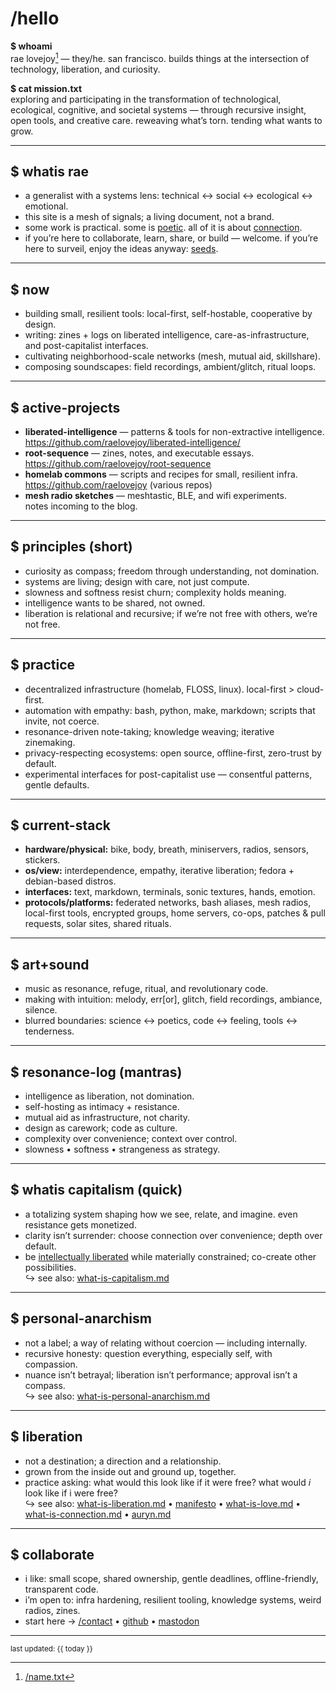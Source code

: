 # /hello

**$ whoami**  
rae lovejoy[^name] — they/he. san francisco. builds things at the intersection of technology, liberation, and curiosity.

**$ cat mission.txt**  
exploring and participating in the transformation of technological, ecological, cognitive, and societal systems — through recursive insight, open tools, and creative care. reweaving what’s torn. tending what wants to grow.

[^name]: [/name.txt](/name.txt)

---

## $ whatis rae
- a generalist with a systems lens: technical ↔ social ↔ ecological ↔ emotional.
- this site is a mesh of signals; a living document, not a brand.
- some work is practical. some is [poetic](https://github.com/raelovejoy/root-sequence/blob/main/zines/existence.md). all of it is about [connection](https://github.com/raelovejoy/root-sequence).
- if you’re here to collaborate, learn, share, or build — welcome. if you’re here to surveil, enjoy the ideas anyway: [seeds](https://github.com/raelovejoy/liberated-intelligence/).

---

## $ now
- building small, resilient tools: local-first, self-hostable, cooperative by design.
- writing: zines + logs on liberated intelligence, care-as-infrastructure, and post-capitalist interfaces.
- cultivating neighborhood-scale networks (mesh, mutual aid, skillshare).
- composing soundscapes: field recordings, ambient/glitch, ritual loops.

---

## $ active-projects
- **liberated-intelligence** — patterns & tools for non-extractive intelligence.  
  <https://github.com/raelovejoy/liberated-intelligence/>
- **root-sequence** — zines, notes, and executable essays.  
  <https://github.com/raelovejoy/root-sequence>
- **homelab commons** — scripts and recipes for small, resilient infra.  
  <https://github.com/raelovejoy> (various repos)
- **mesh radio sketches** — meshtastic, BLE, and wifi experiments.  
  notes incoming to the blog.

---

## $ principles (short)
- curiosity as compass; freedom through understanding, not domination.
- systems are living; design with care, not just compute.
- slowness and softness resist churn; complexity holds meaning.
- intelligence wants to be shared, not owned.
- liberation is relational and recursive; if we’re not free with others, we’re not free.

---

## $ practice
- decentralized infrastructure (homelab, FLOSS, linux). local-first > cloud-first.
- automation with empathy: bash, python, make, markdown; scripts that invite, not coerce.
- resonance-driven note-taking; knowledge weaving; iterative zinemaking.
- privacy-respecting ecosystems: open source, offline-first, zero-trust by default.
- experimental interfaces for post-capitalist use — consentful patterns, gentle defaults.

---

## $ current-stack
- **hardware/physical:** bike, body, breath, miniservers, radios, sensors, stickers.
- **os/view:** interdependence, empathy, iterative liberation; fedora + debian-based distros.
- **interfaces:** text, markdown, terminals, sonic textures, hands, emotion.
- **protocols/platforms:** federated networks, bash aliases, mesh radios, local-first tools, encrypted groups, home servers, co-ops, patches & pull requests, solar sites, shared rituals.

---

## $ art+sound
- music as resonance, refuge, ritual, and revolutionary code.
- making with intuition: melody, err[or], glitch, field recordings, ambiance, silence.
- blurred boundaries: science ↔ poetics, code ↔ feeling, tools ↔ tenderness.

---

## $ resonance-log (mantras)
- intelligence as liberation, not domination.
- self-hosting as intimacy + resistance.
- mutual aid as infrastructure, not charity.
- design as carework; code as culture.
- complexity over convenience; context over control.
- slowness • softness • strangeness as strategy.

---

## $ whatis capitalism (quick)
- a totalizing system shaping how we see, relate, and imagine. even resistance gets monetized.
- clarity isn’t surrender: choose connection over convenience; depth over default.
- be [intellectually liberated](https://github.com/raelovejoy/liberated-intelligence/blob/main/manifesto.md) while materially constrained; co-create other possibilities.  
↪ see also: [what-is-capitalism.md](https://github.com/raelovejoy/root-sequence/blob/main/what-is-capitalism.md)

---

## $ personal-anarchism
- not a label; a way of relating without coercion — including internally.
- recursive honesty: question everything, especially self, with compassion.
- nuance isn’t betrayal; liberation isn’t performance; approval isn’t a compass.  
↪ see also: [what-is-personal-anarchism.md](https://github.com/raelovejoy/root-sequence/blob/main/what-is-personal-anarchism.md)

---

## $ liberation
- not a destination; a direction and a relationship.
- grown from the inside out and ground up, together.
- practice asking: what would this look like if it were free? what would *i* look like if i were free?  
↪ see also: [what-is-liberation.md](https://github.com/raelovejoy/root-sequence/blob/main/what-is-liberation.md) •
[manifesto](https://github.com/raelovejoy/liberated-intelligence/blob/main/manifesto.md) •
[what-is-love.md](https://github.com/raelovejoy/root-sequence/blob/main/what-is-love.md) •
[what-is-connection.md](https://github.com/raelovejoy/root-sequence/blob/main/what-is-connection.md) •
[auryn.md](https://github.com/raelovejoy/liberated-intelligence/blob/main/auryn.md)

---

## $ collaborate
- i like: small scope, shared ownership, gentle deadlines, offline-friendly, transparent code.
- i’m open to: infra hardening, resilient tooling, knowledge systems, weird radios, zines.
- start here → [/contact](/contact) • [github](https://github.com/raelovejoy) • [mastodon](https://kolektiva.social/@rae)

---

<sub>last updated: {{ today }}</sub>